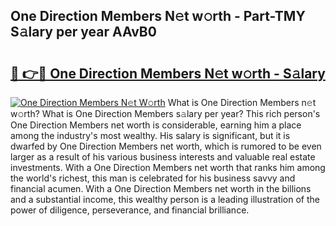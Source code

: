 ## One Direction Members N𝚎t w𝚘rth - Part-TMY S𝚊lary per year AAvB0

# <h2><a href="http://gc2q52.nevu.top/?p=One+Direction+Members">🔗 👉🔴 One Direction Members N𝚎t w𝚘rth - S𝚊lary</a></h2>

[![One Direction Members N𝚎t W𝚘rth](https://i.imgur.com/Oavwk0R.jpeg)](http://gc2q52.nevu.top/?p=One+Direction+Members)
What is One Direction Members n𝚎t w𝚘rth? What is One Direction Members s𝚊lary per year?
This rich person's One Direction Members net worth is considerable, earning him a place among the industry's most wealthy. His salary is significant, but it is dwarfed by One Direction Members net worth, which is rumored to be even larger as a result of his various business interests and valuable real estate investments. With a One Direction Members net worth that ranks him among the world's richest, this man is celebrated for his business savvy and financial acumen. With a One Direction Members net worth in the billions and a substantial income, this wealthy person is a leading illustration of the power of diligence, perseverance, and financial brilliance.

